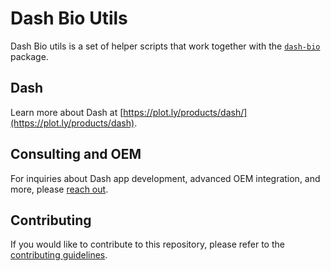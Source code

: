 # Dash Bio Utils

Dash Bio utils is a set of helper scripts that work together with the
[`dash-bio`](https://github.com/plotly/dash-bio) package.

## Dash

Learn more about Dash at
[https://plot.ly/products/dash/](https://plot.ly/products/dash).

## Consulting and OEM

For inquiries about Dash app development, advanced OEM integration,
and more, please [reach out](https://plotly.typeform.com/to/mH1Cpb).

## Contributing

If you would like to contribute to this repository, please refer to
the [contributing
guidelines](https://github.com/plotly/dash-bio-utils/blob/master/CONTRIBUTING.md).